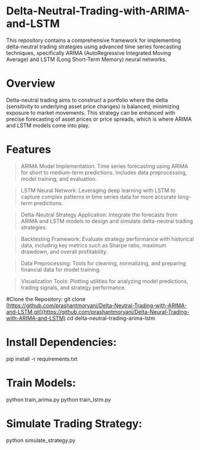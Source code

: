 # Delta-Neutral-Trading-with-ARIMA-and-LSTM
This repository contains a comprehensive framework for implementing delta-neutral trading strategies using advanced time series forecasting techniques, specifically ARIMA (AutoRegressive Integrated Moving Average) and LSTM (Long Short-Term Memory) neural networks.
# Overview 
Delta-neutral trading aims to construct a portfolio where the delta (sensitivity to underlying asset price changes) is balanced, minimizing exposure to market movements. This strategy can be enhanced with precise forecasting of asset prices or price spreads, which is where ARIMA and LSTM models come into play.
# Features
>ARIMA Model Implementation: Time series forecasting using ARIMA for short to medium-term predictions. Includes data preprocessing, model training, and evaluation.

>LSTM Neural Network: Leveraging deep learning with LSTM to capture complex patterns in time series data for more accurate long-term predictions.

>Delta-Neutral Strategy Application: Integrate the forecasts from ARIMA and LSTM models to design and simulate delta-neutral trading strategies.

>Backtesting Framework: Evaluate strategy performance with historical data, including key metrics such as Sharpe ratio, maximum drawdown, and overall profitability.

>Data Preprocessing: Tools for cleaning, normalizing, and preparing financial data for model training.

>Visualization Tools: Plotting utilities for analyzing model predictions, trading signals, and strategy performance.

#Clone the Repository:
git clone [https://github.com/prashantmoryani/Delta-Neutral-Trading-with-ARIMA-and-LSTM.git](https://github.com/prashantmoryani/Delta-Neural-Trading-with-ARIMA-and-LSTM)
cd delta-neutral-trading-arima-lstm
# Install Dependencies:
pip install -r requirements.txt
# Train Models:
python train_arima.py
python train_lstm.py
# Simulate Trading Strategy:
python simulate_strategy.py




